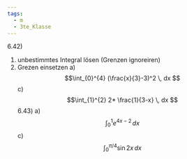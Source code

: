 ```yaml
---
tags:
  - m
  - 3te_Klasse
---
```

6.42)
1) unbestimmtes Integral lösen (Grenzen ignoreiren)
2) Grezen einsetzen
a)
$$\int_{0}^{4} (\frac{x}{3}-3)^2 \, dx $$
c)
$$\int_{1}^{2} 2* \frac{1}{3-x} \, dx $$
6.43)
a)
$$\int_{0}^{1} e^{4x-2} \, dx $$
c)
$$\int_{0}^{\pi/4} \sin2x \, dx $$